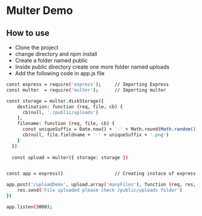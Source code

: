 # Multer Demo

## How to use


- Clone the project 
- change directory and npm install
- Create a folder named public
- Inside public directory create one more folder named uploads
- Add the following code in app.js file

```sh
const express = require('express');     // Importing Express
const multer  = require('multer');      // Importing multer

const storage = multer.diskStorage({
    destination: function (req, file, cb) {
      cb(null, './public/uploads')
    },
    filename: function (req, file, cb) {
      const uniqueSuffix = Date.now() + '-' + Math.round(Math.random() * 1E9)
      cb(null, file.fieldname + '-' + uniqueSuffix + '.png')
    }
  })
  
  const upload = multer({ storage: storage })


const app = express()                   // Creating instace of express

app.post('/uploadDemo', upload.array('manyFiles'), function (req, res, next) {
    res.send('File uploaded please check /public/uploads folder')
})

app.listen(3000);

```
